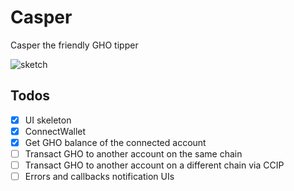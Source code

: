 # Casper

Casper the friendly GHO tipper

![sketch](https://i.ibb.co/XL3XcZy/GHO-bg.png)

## Todos

- [x] UI skeleton
- [x] ConnectWallet
- [x] Get GHO balance of the connected account
- [ ] Transact GHO to another account on the same chain
- [ ] Transact GHO to another account on a different chain via CCIP
- [ ] Errors and callbacks notification UIs

